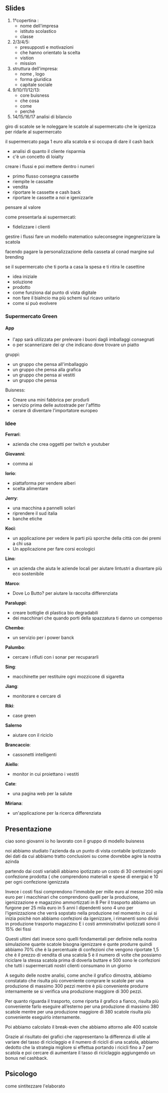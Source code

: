 
## Slides

1. 1°copertina :
    - nome dell'impresa
    - istituto scolastico
    - classe
2. 2/3/4/5:
    - presupposti e motivazioni
    - che hanno orientato la scelta
    - vistion
    - mission
3. struttura dell'impresa:
    - nome , logo
    - forma giuridica
    - capitale sociale
4. 9/10/11/12/13:
    - core buisness
    - che cosa
    - come
    - perchè
5. 14/15/16/17 analisi di bilancio



giro di scatole se le noleggare le scatole  al supermercato
che le igenizza per ridarle al supermercato

il supermercato paga 1 euro alla scatola e si occupa di dare il cash back

- analisi di quanto il cliente risparmia
- c'è un concetto di loialty

creare i flussi e poi mettere dentro i numeri
- primo flusso consegna cassette
- riempite le cassatte
- vendita
- riportare le cassette  e cash back
- riportare le cassette a noi e igenizzarle

pensare al valore 

come presentarla ai supermercati:
- fidelizzare i clienti

gestire i flussi 
fare un modello matematico suleconsegne 
ingegnerizzare la scatola

facendo pagare la personalizzazione della casseta al conad
margine sul brending

se il supermercato che ti porta a casa la spesa e ti ritira le casettine


- idea iniziale 
- soluzione 
- prodotto
- come funziona dal punto di vista digitale
- non fare il bialncio ma più schemi sul ricavo unitario
- come si può evolvere 

### Supermercato Green

#### App 

- l'app sarà utilizzata per prelevare i buoni dagli imballaggi consegnati
- o per scannerizare dei qr che indicano dove trovare un piatto


gruppi:
- un gruppo che pensa all'imballaggio
- un gruppo che pensa alla grafica
- un gruppo che pensa ai vestiti
- un gruppo che pensa 




Buisness:
- Creare una mini fabbrica per produrli
- servizio prima delle autostrade per l'affitto
- cerare di diventare l'importatore europeo

### Idee

**Ferrari**:
- azienda che crea oggetti per twitch e youtuber

**Giovanni**:
- comma ai

**Iorio**:
- piattaforma per vendere alberi
- scelta alimentare

**Jerry**:
- una macchina a pannelli solari
- riprendere il sud italia
- banche etiche

**Koci**:
- un applicazione per vedere le parti più sporche della città con dei 
    premi  a chi usa 
- Un applicazione per fare corsi ecologici

**Lino**:
- un azienda che aiuta le aziende locali per aiutare lintustri a divantare più 
  eco sostenibile
  
**Marco**:
- Dove Lo Butto? per aiutare la raccolta differenziata

**Paraluppi**:
- creare bottiglie di plastica bio degradabili
- dei macchinari che quando porti della spazzatura ti danno un compenso

**Chembo**:
- un servizio per i power banck 
  
**Palumbo**:
- cercare i rifiuti con i sonar per recupararli
     
**Sing**:
- macchinette per restituire ogni mozzicone di sigaretta

**Jiang**:
- monitorare e cercare di 

**Riki**:
- case green

**Salerno**
- aiutare con il riciclo

**Brancaccio**:
- cassonetti intelligenti

**Aiello**:
- monitor in cui proiettano i vestiti

**Cate**:
- una pagina web per la salute

**Miriana**:
- un'applicazione per la ricerca differenziata 






## Presentazione 

ciao sono giovanni
io ho lavorato con il gruppo di modello buisness

noi abbiamo studiato l'azienda da un punto di vista contabile 
ipotizzando dei dati da cui abbiamo tratto conclusioni su come dovrebbe agire la nostra azinda

partendo dai costi variabili abbiamo ipotizzato un costo di 30 centesimi ogni confezione prodotta 
( che comprendono materiali e spese di energia)
e 10 per ogni confezione igenizzata

Invece i costi fissi comprendono l'immobile per mille euro al messe 200 mila euro per i macchinari
che comprendono quelli per la produzione, igenizzazione e magazzino ammortizzati in 8
Per il trasporto abbiamo un furgone per 25 mila euro in 5 anni
I dipendenti sono 4 uno per l'igenizzazione che verrà sopstato nella produzione nel momento in cui si inizia
poichè non abbiamo confezioni da igenizzare, i rimanenti sono divisi in produzione trasporto magazzino
E i costi amministrativi ipotizzati sono il 15% dei fissi

Questi ultimi dati invece sono quelli fondamentali per definire nella nostra simulazione
quante scatole bisogna igenizzare e qunte produrre
quindi abbiamo 70% che è la percentuale di confezioni che vengono riportate
1,5 che è il prezzo di vendita di una scatola
5 è il numero di volte che possiamo riciclare la stessa scatola prima di doverla buttare
e 500 sono le confezioni che tutti i supermercati nostri clienti consumano in un giorno

A seguito delle nostre analisi, come anche il grafico dimostra, abbiamo constatato che risulta più conveniente comprare le scatole per una produzione di massimo 300 pezzi mentre è più conveniente produrre internamente se si verifica una produzione  maggiore di 300 pezzi.


Per quanto riguarda il trasporto, come riporta il grafico a fianco, risulta più conveniente farlo eseguire all’esterno per una produzione di massimo 380 scatole mentre per una produzione maggiore di 380 scatole risulta più conveniente eseguirlo internamente.


Poi abbiamo calcolato il break-even che abbiamo attorno alle 400 scatole 


Grazie al risultato dei grafici che rappresentano la differenza di utile al variare del tasso di riciclaggio e il numero di ricicli di una scatola, abbiamo dedotto che la strategia migliore si effettua portando i ricicli fino a 7 per scatola e poi cercare di aumentare il tasso di riciclaggio aggiungendo un bonus nel cashback.


## Psicologo 

come sintitezzare  l'elaborato







